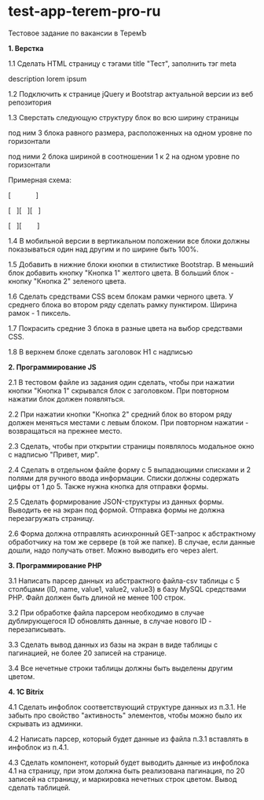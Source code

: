 # test-app-terem-pro-ru
Тестовое задание по вакансии в ТеремЪ

<b>1\. Верстка</b>

1.1 Сделать HTML страницу с тэгами title "Тест", заполнить тэг meta

description lorem ipsum

1.2 Подключить к странице jQuery и Bootstrap актуальной версии из веб репозитория

1.3 Сверстать следующую структуру блок во всю ширину страницы

под ним 3 блока равного размера, расположенных на одном уровне по горизонтали

под ними 2 блока шириной в соотношении 1 к 2 на одном уровне по горизонтали

Примерная схема:

[             ]

[   ][   ][   ]

[   ][        ]

1.4 В мобильной версии в вертикальном положении все блоки должны показываться один над другим и по ширине быть 100%.

1.5 Добавить в нижние блоки кнопки в стилистике Bootstrap. В меньший блок добавить кнопку "Кнопка 1" желтого цвета. В больший блок - кнопку "Кнопка 2" зеленого цвета.

1.6 Сделать средствами CSS всем блокам рамки черного цвета. У среднего блока во втором ряду сделать рамку пунктиром. Ширина рамок - 1 пиксель.

1.7 Покрасить средние 3 блока в разные цвета на выбор средствами CSS.

1.8 В верхнем блоке сделать заголовок H1 с надписью

<b>2\. Программирование JS</b>

2.1 В тестовом файле из задания один сделать, чтобы при нажатии кнопки "Кнопка 1" скрывался блок с заголовком. При повторном нажатии блок должен появляться.

2.2 При нажатии кнопки "Кнопка 2" средний блок во втором ряду должен меняться местами с левым блоком. При повторном нажатии - возвращаться на прежнее место.

2.3 Сделать, чтобы при открытии страницы появлялось модальное окно с надписью "Привет, мир". 

2.4 Сделать в отдельном файле форму с 5 выпадающими списками и 2 полями для ручного ввода информации. Списки должны содержать цифры от 1 до 5. Также нужна кнопка для отправки формы.

2.5 Сделать формирование JSON-структуры из данных формы. Выводить ее на экран под формой. Отправка формы не должна перезагружать страницу.

2.6 Форма должна отправлять асинхронный GET-запрос к абстрактному обработчику на том же сервере (в той же папке). В случае, если данные дошли, надо получать ответ. Можно выводить его через alert.

<b>3\. Программирование PHP</b>

3.1 Написать парсер данных из абстрактного файла-csv таблицы с 5 столбцами (ID, name, value1, value2, value3) в базу MySQL средствами PHP. Файл должен быть длиной не менее 100 строк.

3.2 При обработке файла парсером необходимо в случае дублирующегося ID обновлять данные, в случае нового ID - перезаписывать.

3.3 Сделать вывод данных из базы на экран в виде таблицы с пагинацией, не более 20 записей на странице.

3.4 Все нечетные строки таблицы должны быть выделены другим цветом.

<b>4\. 1С Bitrix</b>

4.1 Сделать инфоблок соответствующий структуре данных из п.3.1. Не забыть про свойство "активность" элементов, чтобы можно было их скрывать из админки.

4.2 Написать парсер, который будет данные из файла п.3.1 вставлять в инфоблок из п.4.1.

4.3 Сделать компонент, который будет выводить данные из инфоблока 4.1 на страницу, при этом должна быть реализована пагинация, по 20 записей на страницу, и маркировка нечетных строк цветом. Вывод сделать таблицей.
